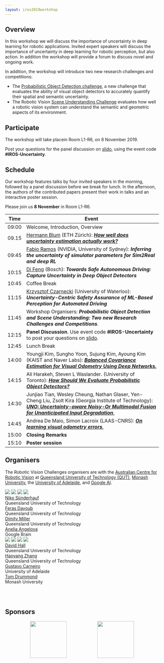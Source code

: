 ```yaml
---
layout: iros2019workshop
---
```



## Overview
In this workshop we will discuss the importance of uncertainty in deep learning for robotic applications. Invited expert speakers will discuss the importance of uncertainty in deep learning for robotic perception, but also action. In addition the workshop will provide a forum to discuss novel and ongoing work.

In addition, the workshop will introduce two new research challenges and competitions:
 * The [Probabilistic Object Detection challenge](object-detection), a new challenge that evaluates the ability of visual object detectors to accurately quantify their spatial and semantic uncertainty.
 * The Robotic Vision [Scene Understanding Challenge](scene-understanding) evaluates how well a robotic vision system can understand the semantic and geometric aspects of its environment.

<!-- The workshop will provide tutorial-style talks that cover the state-of-the-art of uncertainty quantification in deep learning, specifically Bayesian and non-Bayesian approaches, spanning perception, world-modeling, decision making, and actions. -->


## Participate
The workshop will take placein Room L1-R6, on 8 November 2019.

Post your questions for the panel discussion on [slido](https://app.sli.do/event/3sclus5x), using the event code **#IROS-Uncertainty**.

## Schedule

Our workshop features talks by four invited speakers in the morning, followed by a panel discussion before we break for lunch. In the afternoon, the authors of the contributed papers present their work in talks and an interactive poster session.

Please join us **8 November** in Room L1-R6.

| Time | Event |
|-------|--------|
| 09:00 | Welcome, Introduction, Overview  |
| 09.15 | [Hermann Blum](http://n.ethz.ch/~cesarc/) (ETH Zürich): [_**How well does uncertainty estimation actually work?**_](assets/slides/IROS19/HermannBlum.pdf) |
| 09:45 | [Fabio Ramos](http://www-personal.usyd.edu.au/~framos/Home.html)  (NVIDIA, University of Sydney): _**Inferring the uncertainty of simulator parameters for Sim2Real and deep RL**_ |
| 10:15 | [Di Feng](https://frankfengdi.github.io/) (Bosch): _**Towards Safe Autonomous Driving: Capture Uncertainty in Deep Object Detectors**_ |
| 10:45 | Coffee Break |
| 11:15| [Krzysztof Czarnecki](https://gsd.uwaterloo.ca/kczarnec) (University of Waterloo): _**Uncertainty-Centric Safety Assurance of ML-Based Perception for Automated Driving**_ |
| 11:45 | Workshop Organisers: _**Probabilistic Object Detection and Scene Understanding: Two new Research Challenges and Competitions**._  |
| 12:15 | **Panel Discussion**. Use event code **#IROS-Uncertainty** to post your questions on [slido](https://app.sli.do/event/3sclus5x). |
| 12:45 | Lunch Break  |
| 14:00 | Youngji Kim, Sungho Yoon, Sujung Kim, Ayoung Kim (KAIST and Naver Labs): [_**Balanced Covariance Estimation for Visual Odometry Using Deep Networks.**_](assets/papers/IROS19/kim.pdf) |
| 14:15 | Ali Harakeh, Steven L Waslander. (University of Toronto): [_**How Should We Evaluate Probabilistic Object Detectors?**_](assets/papers/IROS19/harakeh.pdf)|
| 14:30 | Junjiao Tian, Wesley Cheung, Nathan Glaser, Yen-Cheng Liu, Zsolt Kira (Georgia Institute of Technology): [_**UNO: Uncertainty-aware Noisy-Or Multimodal Fusion for Unanticipated Input Degradation**._](assets/papers/IROS19/tian.pdf) |
| 14:45 | Andrea De Maio, Simon Lacroix (LAAS-CNRS): [_**On learning visual odometry errors**._](assets/papers/IROS19/deMaio.pdf) |
| 15:00 | **Closing Remarks** |
| 15:10 | **Poster session** |


<!-- | 15:45 | Coffee Break with Poster Session | -->


<!-- | 14:45 | Felix Leeb, Arunkumar Byravan, Dieter Fox (University of Washington): _**Motion-Nets: 6D Tracking of Unknown Objects in Unseen Environments using RGB**._ | -->





<!-- ## Confirmed Invited Speakers

* [Cesar Cadena](http://n.ethz.ch/~cesarc/), ETH Zürich
* [Fabio Ramos](http://www-personal.usyd.edu.au/~framos/Home.html), University of Sydney
* [Di Feng, Bosch](https://frankfengdi.github.io/) _Towards Safe Autonomous Driving: Capture Uncertainty in Deep Object Detectors_
* [Krzysztof Czarnecki](https://gsd.uwaterloo.ca/kczarnec), (University of Waterloo)
  _Uncertainty-Centric Safety Assurance of ML-Based Perception for Automated Driving_ -->
<!-- ## Call for Contributions and Author Instructions

We welcome contributed papers addressing important questions of uncertainty and reliability of deep learning in robotics.  

### Topics of Interest
   * Uncertainty estimation in deep learning for robotic perception (e.g. object detection, instance segmentation)
   * Propagating uncertainty from perception to actions and decisions
   * Uncertainty in Reinforcement Learning
   * Deep learning in safety critical robotic applications
   * Deep learning in open-set conditions
   * The role of uncertainty for active learning, few-shot learning, and lifelong learning
   * Bayesian Deep Learning, deep probabilistic models
   * Adversarial attacks, safety, failure prediction

### Author Instructions
* Submissions can be made as either **short papers** (1-3 pages), or **regular papers** (4-6 pages plus references).
* Please [submit your paper through CMT](https://cmt3.research.microsoft.com/IUDLR2019), independent of its length. Please use the IROS paper format.
* All accepted papers will be presented at a poster session.
* Selected _regular papers_ (4-6 pages) are invited for an oral presentation and might be invited for a journal special issue we plan to organise.

## Participate in the Probabilistic Object Detection Competition
The workshop will host the [2nd Probabilistic Object Detection challenge](object-detection).

In contrast to conventional object detection, this challenge focuses on the probabilistic aspect of detections: a new metric evaluates both the **spatial and semantic uncertainty** of the object detector. Providing reliable uncertainty information is essential for robotics applications where actions triggered by erroneous but high-confidence perception can lead to catastrophic results.

## Important Dates

### For Contributed Papers
* **15 October:** Deadline for Contributed Paper [Submissions](https://cmt3.research.microsoft.com/IUDLR2019)
* **21 October:** Notification of Authors
* **28 October** Final Papers due
* **8 November 2019:** Workshop at IROS

### For Participation in the Probabilistic Object Detection Challenge
* **6 September:** [Evaluation Server](https://competitions.codalab.org/competitions/20597) for the [Probabilistic Object Detection challenge](object-detection) opens
* **15 October** Final Submissions to the Evaluation Server via [Codalab](https://competitions.codalab.org/competitions/20597)
* **15 October:** Deadline for Submitting Paper Explaining the Approach [Submissions](https://cmt3.research.microsoft.com/IUDLR2019)
* **21 October** Winner Announcements and Workshop Invitations
* **8 November 2019:** Workshop at IROS

 -->

## Organisers

The Robotic Vision Challenges organisers are with the [Australian Centre for Robotic Vision](http://www.roboticvision.org) at [Queensland University of Technology (QUT)](https://www.qut.edu.au/), [Monash University](http://www.monash.edu), the [University of Adelaide](http://www.adelaide.edu), and [Google AI](http://ai.google/).

<div class="portrait_row">
<img class="col fith portrait" src="assets/img/niko.jpg"/>  
<img class="col fith portrait" src="assets/img/feras.jpg"/>
<img class="col fith portrait" src="assets/img/dimity.png"/>
<img class="col fith portrait" src="assets/img/anelia2.jpg"/>
</div>
<div class="col fith caption">
      <a href="http://www.nikosuenderhauf.info">Niko Sünderhauf</a><br>Queensland University of Technology
</div>
<div class="col fith caption">
      <a href="http://www.ferasdayoub.com">Feras Dayoub</a> <br>Queensland University of Technology
</div>
<div class="col fith caption">
      <a href="https://www.roboticvision.org/rv_person/dimity-miller/">Dimity Miller</a> <br> Queensland University of Technology
</div>
<div class="col fith caption">
      <a href="https://ai.google/research/people/AneliaAngelova">Anelia Angelova</a> <br> Google Brain
</div>


<div class="portrait_row">
<img class="col fith portrait" src="assets/img/david.jpg"/>
<img class="col fith portrait" src="assets/img/haoyang.jpg"/>
<img class="col fith portrait" src="assets/img/gustavo.jpg"/>  
<img class="col fith portrait" src="assets/img/TomDrummond.jpg"/>
</div>
<div class="col fith caption">
      <a href="https://sites.google.com/view/davidhallcv/home">David Hall</a> <br>Queensland University of Technology
</div>
<div class="col fith caption">
      <a href="https://staff.qut.edu.au/staff/haoyang.zhang.acrv">Haoyang Zhang</a> <br>Queensland University of Technology
</div>
<div class="col fith caption">
      <a href="https://cs.adelaide.edu.au/~carneiro/">Gustavo Carneiro</a> <br> University of Adelaide
</div>
<div class="col fith caption">
      <a href="https://www.monash.edu/engineering/tomdrummond">Tom Drummond</a> <br> Monash University
</div>


<br><br>

## Sponsors
<div style="display:flex; justify-content:center;">
<a href="http://www.roboticvision.org"><img style="height:120px;" src="assets/img/acrv.png"></a>
<a href="https://www.qut.edu.au/"><img  style="margin-left:100px;height:120px;" src="assets/img/qut-logo.png"></a>
<!-- <a href="http://ai.google"><img style="margin-left:100px; height:100px" src="assets/img/google-logo.png"></a> -->
</div>
